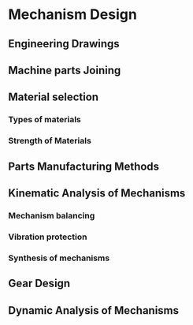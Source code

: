 # Mechanism Design

## Engineering Drawings

## Machine parts Joining

## Material selection

### Types of materials

### Strength of Materials

## Parts Manufacturing Methods

## Kinematic Analysis of Mechanisms

### Mechanism balancing

### Vibration protection
 
### Synthesis of mechanisms

## Gear Design

## Dynamic Analysis of Mechanisms